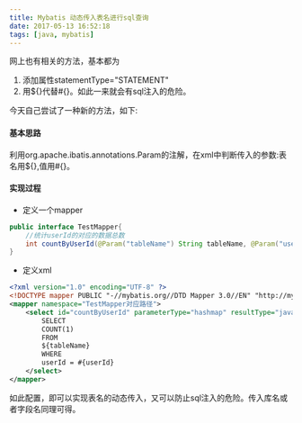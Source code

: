 ```yaml
---
title: Mybatis 动态传入表名进行sql查询
date: 2017-05-13 16:52:18
tags: [java, mybatis]
---
```


网上也有相关的方法，基本都为
1. 添加属性statementType="STATEMENT"
2. 用${}代替#{}。如此一来就会有sql注入的危险。

今天自己尝试了一种新的方法，如下:
#### 基本思路
利用org.apache.ibatis.annotations.Param的注解，在xml中判断传入的参数:表名用${},值用#{}。
#### 实现过程
* 定义一个mapper

```Java
public interface TestMapper{
    //统计userId的对应的数据总数
    int countByUserId(@Param("tableName") String tableName, @Param("userId") Integer userId);
}
```
* 定义xml

```xml
<?xml version="1.0" encoding="UTF-8" ?>
<!DOCTYPE mapper PUBLIC "-//mybatis.org//DTD Mapper 3.0//EN" "http://mybatis.org/dtd/mybatis-3-mapper.dtd">
<mapper namespace="TestMapper对应路径">
    <select id="countByUserId" parameterType="hashmap" resultType="java.lang.Integer">
        SELECT
        COUNT(1)
        FROM
        ${tableName}
        WHERE
        userId = #{userId}
    </select>
</mapper>

```
如此配置，即可以实现表名的动态传入，又可以防止sql注入的危险。传入库名或者字段名同理可得。



